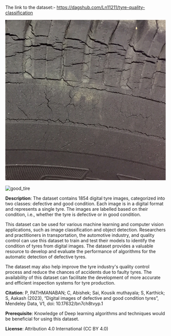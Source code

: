 
The link to the dataset:-
https://dagshub.com/Ln11211/tyre-quality-classification

![bad_tire](image.png)

![good_tire](image-1.png)

**Description**:
The dataset contains 1854 digital tyre images, categorized into two classes: defective and good condition. Each image is in a digital format and represents a single tyre. The images are labelled based on their condition, i.e., whether the tyre is defective or in good condition.

This dataset can be used for various machine learning and computer vision applications, such as image classification and object detection. Researchers and practitioners in transportation, the automotive industry, and quality control can use this dataset to train and test their models to identify the condition of tyres from digital images. The dataset provides a valuable resource to develop and evaluate the performance of algorithms for the automatic detection of defective tyres.

The dataset may also help improve the tyre industry's quality control process and reduce the chances of accidents due to faulty tyres. The availability of this dataset can facilitate the development of more accurate and efficient inspection systems for tyre production.

**Citation**:
P, PATHMANABAN; C, Abishek; Sai, Kousik muthayala; S, Karthick; S, Aakash (2023), “Digital images of defective and good condition tyres”, Mendeley Data, V1, 
doi: 10.17632/bn7ch8tvyp.1

**Prerequisite**:
Knowledge of Deep learning algorithms and techniques would be beneficial for using this dataset.

**License**:
Attribution 4.0 International (CC BY 4.0)
